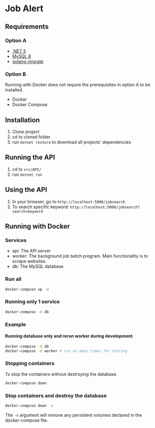 # Job Alert

## Requirements

### Option A

- [.NET 5](https://dotnet.microsoft.com/download)
- [MySQL 8](https://dev.mysql.com/doc/mysql-installation-excerpt/8.0/en/)
- [golang-migrate](https://github.com/golang-migrate/migrate/tree/master/cmd/migrate)

### Option B

Running with Docker does not require the prerequisites in option A to be installed.

- Docker
- Docker Compose

## Installation
1. Clone project
2. cd to cloned folder
3. run `dotnet restore` to download all projects' dependencies

## Running the API
1. cd to `src/API/`
2. run `dotnet run`

## Using the API
1. In your browser, go to `http://localhost:5000/jobsearch`
2. To search specific keyword: `http://localhost:5000/jobsearch?search=keyword`

## Running with Docker

### Services

- api: The API server
- worker: The background job batch program. Main functionality is to scrape websites.
- db: The MySQL database

### Run all

```bash
docker-compose up -d
```

### Running only 1 service

```bash
docker-compose -d db
```

### Example

#### Running database only and rerun worker during development.

```bash
docker-compose -d db
docker-compose -d worker # run as many times for testing
```

### Stopping containers

To stop the containers without destroying the database.
```bash
docker-compose down
```

### Stop containers and destroy the database

```bash
docker-compose down -v
```

The `-v` argument will remove any persistent volumes declared in the docker-compose file.

